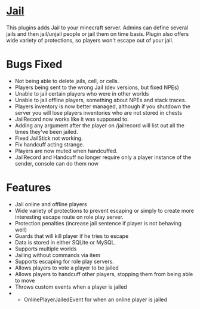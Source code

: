 [Jail](http://dev.bukkit.org/bukkit-plugins/jail/)
====
This plugins adds Jail to your minecraft server. Admins can define several jails and then jail/unjail people or jail them on time basis. Plugin also offers wide variety of protections, so players won't escape out of your jail.

Bugs Fixed
===
* Not being able to delete jails, cell, or cells.
* Players being sent to the wrong Jail (dev versions, but fixed NPEs)
* Unable to jail certain players who were in other worlds
* Unable to jail offline players, something about NPEs and stack traces.
* Players inventory is now better managed, although if you shutdown the server you will lose players inventories who are not stored in chests
* JailRecord now works like it was supposed to.
* Adding any argument after the player on /jailrecord will list out all the times they've been jailed.
* Fixed JailStick not working.
* Fix handcuff acting strange.
* Players are now muted when handcuffed.
* JailRecord and Handcuff no longer require only a player instance of the sender, console can do them now

Features
===
* Jail online and offline players
* Wide variety of protections to prevent escaping or simply to create more interesting escape route on role play server.
* Protection penalties (increase jail sentence if player is not behaving well)
* Guards that will kill player if he tries to escape
* Data is stored in either SQLite or MySQL.
* Supports multiple worlds
* Jailing without commands via item
* Supports escaping for role play servers.
* Allows players to vote a player to be jailed
* Allows players to handcuff other players, stopping them from being able to move
* Throws custom events when a player is jailed
* - OnlinePlayerJailedEvent for when an online player is jailed